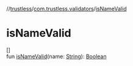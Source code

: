 //[trustless](../../index.md)/[com.trustless.validators](index.md)/[isNameValid](is-name-valid.md)

# isNameValid

[]\
fun [isNameValid](is-name-valid.md)(name: [String](https://kotlinlang.org/api/latest/jvm/stdlib/kotlin/-string/index.html)): [Boolean](https://kotlinlang.org/api/latest/jvm/stdlib/kotlin/-boolean/index.html)
